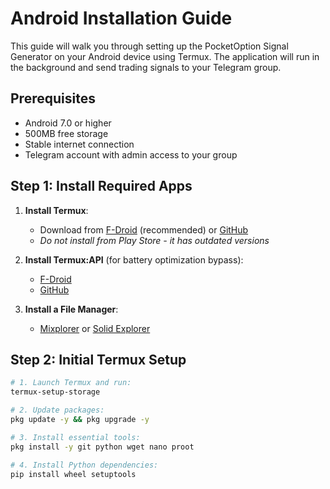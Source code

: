 # Android Installation Guide

This guide will walk you through setting up the PocketOption Signal Generator on your Android device using Termux. The application will run in the background and send trading signals to your Telegram group.

## Prerequisites
- Android 7.0 or higher
- 500MB free storage
- Stable internet connection
- Telegram account with admin access to your group

## Step 1: Install Required Apps
1. **Install Termux**:
   - Download from [F-Droid](https://f-droid.org/repo/com.termux_117.apk) (recommended) or [GitHub](https://github.com/termux/termux-app/releases)
   - *Do not install from Play Store - it has outdated versions*

2. **Install Termux:API** (for battery optimization bypass):
   - [F-Droid](https://f-droid.org/repo/com.termux.api_51.apk)
   - [GitHub](https://github.com/termux/termux-api/releases)

3. **Install a File Manager**:
   - [Mixplorer](https://mixplorer.com/) or [Solid Explorer](https://play.google.com/store/apps/details?id=pl.solidexplorer2)

## Step 2: Initial Termux Setup
```bash
# 1. Launch Termux and run:
termux-setup-storage

# 2. Update packages:
pkg update -y && pkg upgrade -y

# 3. Install essential tools:
pkg install -y git python wget nano proot

# 4. Install Python dependencies:
pip install wheel setuptools
